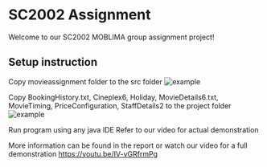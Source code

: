# SC2002 Assignment
Welcome to our SC2002 MOBLIMA group assignment project! 

## Setup instruction
Copy movieassignment folder to the src folder ![example](https://github.com/Yixian17/hello-world/blob/main/Screenshot%202022-11-12%20213752.png)

Copy BookingHistory.txt, Cineplex6, Holiday, MovieDetails6.txt, MovieTiming, PriceConfiguration, StaffDetails2 to the project folder
![example](https://github.com/Yixian17/hello-world/blob/main/Screenshot%202022-11-13%20161459.png)

Run program using any java IDE
Refer to our video for actual demonstration


More information can be found in the report or watch our video for a full demonstration
https://youtu.be/IV-vGRfrmPg


